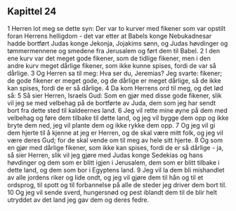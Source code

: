 ## Kapittel 24

1 Herren lot meg se dette syn: Der var to kurver med fikener som var opstilt foran Herrens helligdom - det var etter at Babels konge Nebukadnesar hadde bortført Judas konge Jekonja, Jojakims sønn, og Judas høvdinger og tømmermennene og smedene fra Jerusalem og ført dem til Babel.
2 I den ene kurv var det meget gode fikener, som de tidlige fikener, men i den andre kurv meget dårlige fikener, som ikke kunne spises, fordi de var så dårlige.
3 Og Herren sa til meg: Hva ser du, Jeremias? Jeg svarte: fikener; de gode fikener er meget gode, og de dårlige er meget dårlige, så de ikke kan spises, fordi de er så dårlige.
4 Da kom Herrens ord til meg, og det lød så:
5 Så sier Herren, Israels Gud: Som en gjør med disse gode fikener, slik vil jeg se med velbehag på de bortførte av Juda, dem som jeg har sendt bort fra dette sted til kaldeernes land.
6 Jeg vil rette mine øyne på dem med velbehag og føre dem tilbake til dette land, og jeg vil bygge dem opp og ikke bryte dem ned, jeg vil plante dem og ikke rykke dem opp.
7 Og jeg vil gi dem hjerte til å kjenne at jeg er Herren, og de skal være mitt folk, og jeg vil være deres Gud; for de skal vende om til meg av hele sitt hjerte.
8 Og som en gjør med dårlige fikener, som ikke kan spises, fordi de er så dårlige - ja, så sier Herren, slik vil jeg gjøre med Judas konge Sedekias og hans høvdinger og dem som er blitt igjen i Jerusalem, dem som er blitt tilbake i dette land, og dem som bor i Egyptens land.
9 Jeg vil la dem bli mishandlet av alle jordens riker og lide ondt, og jeg vil gjøre dem til hån og til et ordsprog, til spott og til forbannelse på alle de steder jeg driver dem bort til.
10 Og jeg vil sende sverd, hungersnød og pest iblandt dem til de blir helt utryddet av det land jeg gav dem og deres fedre.
